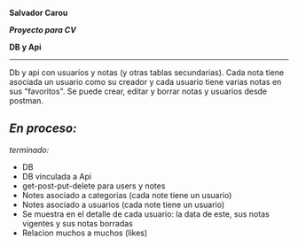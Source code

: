 ****Salvador Carou****

***Proyecto para CV***

**DB y Api**

-----------------------------------

Db y api con usuarios y notas (y otras tablas secundarias). Cada nota tiene asociada un usuario como su creador y cada usuario tiene varias notas en sus "favoritos". Se puede crear, editar y borrar notas y usuarios desde postman.

*En proceso:*
- 

*terminado:*
- DB
- DB vinculada a Api
- get-post-put-delete para users y notes
- Notes asociado a categorias (cada note tiene un usuario)
- Notes asociado a usuarios (cada note tiene un usuario)
- Se muestra en el detalle de cada usuario: la data de este, sus notas vigentes y sus notas borradas
- Relacion muchos a muchos (likes)
